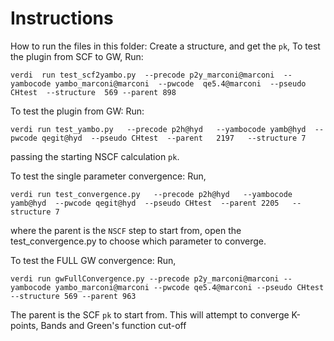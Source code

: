 Instructions
============

How to run the files in this folder: 
Create a structure,  and get the `pk`, 
To test the plugin from  SCF to GW, 
Run:  

```
verdi  run test_scf2yambo.py  --precode p2y_marconi@marconi  --yambocode yambo_marconi@marconi  --pwcode  qe5.4@marconi  --pseudo CHtest  --structure  569 --parent 898
```

To test the plugin from GW:
Run:  

```
verdi run test_yambo.py   --precode p2h@hyd   --yambocode yamb@hyd  --pwcode qegit@hyd  --pseudo CHtest  --parent   2197   --structure 7
```
passing the starting NSCF calculation `pk`. 


To test the single parameter convergence: 
Run,

```
verdi run test_convergence.py   --precode p2h@hyd   --yambocode yamb@hyd  --pwcode qegit@hyd  --pseudo CHtest  --parent 2205   --structure 7
```
where the parent is the   `NSCF` step to start from, open the test_convergence.py  to choose which parameter to converge. 


To test the FULL GW convergence:
Run,

```        
verdi run gwFullConvergence.py --precode p2y_marconi@marconi --yambocode yambo_marconi@marconi --pwcode qe5.4@marconi --pseudo CHtest --structure 569 --parent 963
```
The parent is the SCF  `pk` to start from. This will attempt to converge  K-points, Bands and Green's function cut-off
